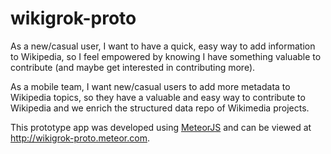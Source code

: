 wikigrok-proto
==============

As a new/casual user, I want to have a quick, easy way to add information to Wikipedia, so I feel empowered by knowing I have something valuable to contribute (and maybe get interested in contributing more).

As a mobile team, I want new/casual users to add more metadata to Wikipedia topics, so they have a valuable and easy way to contribute to Wikipedia and we enrich the structured data repo of Wikimedia projects.

This prototype app was developed using [MeteorJS](http://meteor.com) and can be viewed at http://wikigrok-proto.meteor.com.
